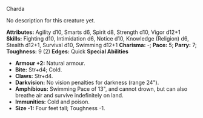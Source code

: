 Charda

No description for this creature yet.

**Attributes:** Agility d10, Smarts d6, Spirit d8, Strength d10, Vigor
d12+1
**Skills:** Fighting d10, Intimidation d6, Notice d10, Knowledge
(Religion) d6, Stealth d12+1, Survival d10, Swimming d12+1
**Charisma:** -; **Pace:** 5; **Parry:** 7; **Toughness:** 9 (2)
**Edges:** Quick
**Special Abilities**
- **Armour +2:** Natural armour.
- **Bite:** Str+d4; Cold.
- **Claws:** Str+d4.
- **Darkvision:** No vision penalties for darkness (range 24").
- **Amphibious:** Swimming Pace of 13", and cannot drown, but can also
breathe air and survive indefinitely on land.
- **Immunities:** Cold and poison.
- **Size -1:** Four feet tall; Toughness -1.

